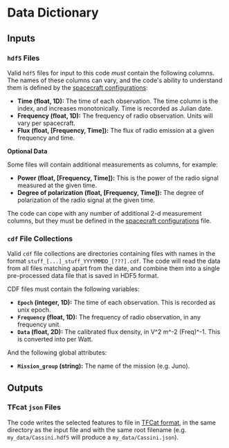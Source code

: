 # Data Dictionary

## Inputs

### `hdf5` Files

Valid `hdf5` files for input to this code *must* contain the following columns. The names of these columns can vary,
and the code's ability to understand them is defined by the [spacecraft configurations](spacecraft_configurations.md):

* **Time (float, 1D):** The time of each observation. The time column is the index, and increases monotonically. 
  Time is recorded as Julian date.
* **Frequency (float, 1D):** The frequency of radio observation. Units will vary per spacecraft.
* **Flux (float, [Frequency, Time]):** The flux of radio emission at a given frequency and time. 

**Optional Data**

Some files will contain additional measurements as columns, for example:

* **Power (float, [Frequency, Time]):** This is the power of the radio signal measured at the given time.
* **Degree of polarization (float, [Frequency, Time]):** The degree of polarization of the radio signal at the given time.

The code can cope with any number of additional 2-d measurement columns, but they must be defined in the 
[spacecraft configurations](spacecraft_configurations.md) file.

### `cdf` File Collections

Valid `cdf` file collections are directories containing files with names in the format 
`stuff_[...]_stuff_YYYYMMDD_[???].cdf`. 
The code will read the data from all files matching apart from the date, 
and combine them into a single pre-processed data file that is saved in HDF5 format.

CDF files must contain the following variables:

* **`Epoch` (integer, 1D):** The time of each observation. This is recorded as unix epoch.
* **`Frequency` (float, 1D):** The frequency of radio observation, in any frequency unit.
* **`Data` (float, 2D):** The calibrated flux density, in  V^2 m^-2 (Freq)^-1. This is converted into per Watt.

And the following global attributes:
* **`Mission_group` (string):** The name of the mission (e.g. Juno). 

## Outputs

### TFcat `json` Files
The code writes the selected features to file in [TFCat format](https://doi.org/10.25935/6068-8528), in the same directory as the input file
and with the same root filename (e.g. `my_data/Cassini.hdf5` will produce a `my_data/Cassini.json`).
